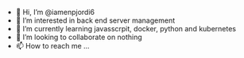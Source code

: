 - 👋 Hi, I’m @iamenpjordi6
- 👀 I’m interested in back end server management
- 🌱 I’m currently learning javasscrpit, docker, python and kubernetes
- 💞️ I’m looking to collaborate on nothing
- 📫 How to reach me ...

<!---
iamenpjordi6/iamenpjordi6 is a ✨ special ✨ repository because its `README.md` (this file) appears on your GitHub profile.
You can click the Preview link to take a look at your changes.
--->
